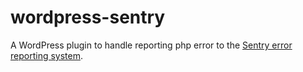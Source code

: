 wordpress-sentry
================

A WordPress plugin to handle reporting php error to the [Sentry error reporting system](https://getsentry.com/welcome/).
